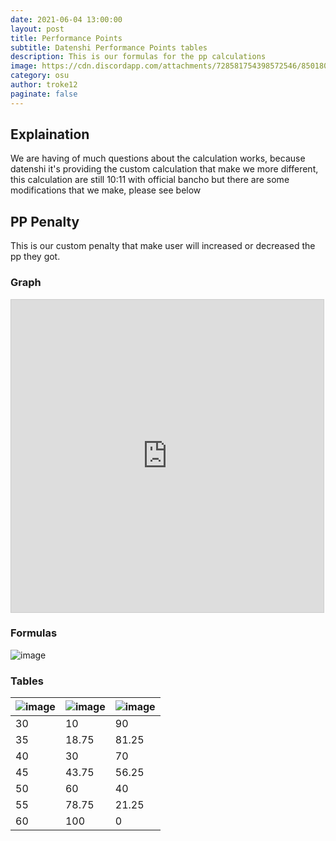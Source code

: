 ```yaml
---
date: 2021-06-04 13:00:00
layout: post
title: Performance Points
subtitle: Datenshi Performance Points tables
description: This is our formulas for the pp calculations
image: https://cdn.discordapp.com/attachments/728581754398572546/850180235093606450/datenshi_pp.png
category: osu
author: troke12
paginate: false
---
```

## Explaination

We are having of much questions about the calculation works, because datenshi it's providing the custom calculation that make we more different, this calculation are still 10:11 with official bancho but there are some modifications that we make, please see below

## PP Penalty

This is our custom penalty that make user will increased or decreased the pp they got.

### Graph

<iframe src="https://www.desmos.com/calculator/qhnxmnor3p?embed" width="500" height="500" style="border: 1px solid #ccc" frameborder=0></iframe>

### Formulas

![image](https://user-images.githubusercontent.com/10250068/120732868-9daa4200-c518-11eb-8643-ec3db6094cd8.png)

### Tables

| ![image](https://user-images.githubusercontent.com/10250068/120732997-e4983780-c518-11eb-837b-0b79b2a5a7e6.png) | ![image](https://user-images.githubusercontent.com/10250068/120733021-f11c9000-c518-11eb-8f84-1f108f14ad07.png) | ![image](https://user-images.githubusercontent.com/10250068/120733060-fed21580-c518-11eb-89b6-24a5f8e18758.png) |
|---|---|---|
| 30 | 10 | 90 |
| 35 | 18.75 | 81.25 |
| 40 | 30 | 70 |
| 45 | 43.75 | 56.25 |
| 50 | 60 | 40 |
| 55 | 78.75 | 21.25 |
| 60 | 100 | 0
